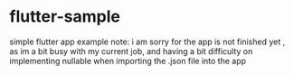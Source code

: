# flutter-sample
simple flutter app example
note: 
i am sorry for the app is not finished yet , as im a bit busy with my current job, and having a bit difficulty on implementing nullable when importing the .json file into the app